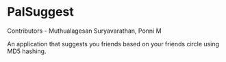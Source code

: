 # PalSuggest

Contributors - Muthualagesan Suryavarathan, Ponni M

An application that suggests you friends based on your friends circle using MD5 hashing.
